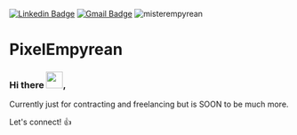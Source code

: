
[![Linkedin Badge](https://img.shields.io/badge/-carlbowen-blue?style=flat-square&logo=Linkedin&logoColor=white&link=https://www.linkedin.com/in/carl-bowen/)](https://www.linkedin.com/in/carl-bowen/)
[![Gmail Badge](https://img.shields.io/badge/-carl@pixelempyrean.com-c14438?style=flat-square&logo=Gmail&logoColor=white&link=mailto:carl@pixelempyrean.com)](mailto:carl@pixelempyrean.com)
<img src="https://komarev.com/ghpvc/?username=misterempyrean" alt="misterempyrean" />

# PixelEmpyrean

### Hi there <img src="https://raw.githubusercontent.com/MartinHeinz/MartinHeinz/master/wave.gif" width="30px">,
Currently just for contracting and freelancing but is SOON to be much more.

Let's connect! 👍

